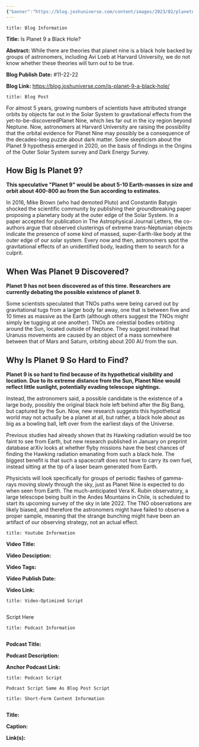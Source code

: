 ```yaml
---
{"banner":"https://blog.joshuniverse.com/content/images/2023/02/planetnineblackholethumbnail--1-.png","banner_x":0.5,"dg-publish":true,"permalink":"/blog/is-planet-9-a-black-hole/","dgPassFrontmatter":true,"noteIcon":"","created":"","updated":""}
---
```


```ad-info
title: Blog Information
```

**Title:** Is Planet 9 a Black Hole?

**Abstract:** While there are theories that planet nine is a black hole backed by groups of astronomers, including Avi Loeb at Harvard University, we do not know whether these theories will turn out to be true.

**Blog Publish Date:** #11-22-22

**Blog Link:** https://blog.joshuniverse.com/is-planet-9-a-black-hole/

```ad-abstract
title: Blog Post
```

For almost 5 years, growing numbers of scientists have attributed strange orbits by objects far out in the Solar System to gravitational effects from the yet-to-be-discoveredPlanet Nine, which lies far out in the icy region beyond Neptune. Now, astronomers at Harvard University are raising the possibility that the orbital evidence for Planet Nine may possibly be a consequence of the decades-long puzzle about dark matter. Some skepticism about the Planet 9 hypothesis emerged in 2020, on the basis of findings in the Origins of the Outer Solar System survey and Dark Energy Survey.

## How Big Is Planet 9?

**This speculative "Planet 9" would be about 5-10 Earth-masses in size and orbit about 400-800 au from the Sun according to estimates.**

In 2016, Mike Brown (who had demoted Pluto) and Constantin Batygin shocked the scientific community by publishing their groundbreaking paper proposing a planetary body at the outer edge of the Solar System. In a paper accepted for publication in The Astrophysical Journal Letters, the co-authors argue that observed clusterings of extreme trans-Neptunian objects indicate the presence of some kind of massed, super-Earth-like body at the outer edge of our solar system. Every now and then, astronomers spot the gravitational effects of an unidentified body, leading them to search for a culprit.

## When Was Planet 9 Discovered?

**Planet 9 has not been discovered as of this time. Researchers are currently debating the possible existence of planet 9.**

Some scientists speculated that TNOs paths were being carved out by gravitational tugs from a larger body far away, one that is between five and 10 times as massive as the Earth (although others suggest the TNOs might simply be tugging at one another). TNOs are celestial bodies orbiting around the Sun, located outside of Neptune. They suggest instead that Uranuss movements are caused by an object of a mass somewhere between that of Mars and Saturn, orbiting about 200 AU from the sun.

## Why Is Planet 9 So Hard to Find?

**Planet 9 is so hard to find because of its hypothetical visibility and location. Due to its extreme distance from the Sun, Planet Nine would reflect little sunlight, potentially evading telescope sightings.**

Instead, the astronomers said, a possible candidate is the existence of a large body, possibly the original black hole left behind after the Big Bang, but captured by the Sun. Now, new research suggests this hypothetical world may not actually be a planet at all, but rather, a black hole about as big as a bowling ball, left over from the earliest days of the Universe.

Previous studies had already shown that its Hawking radiation would be too faint to see from Earth, but new research published in January on preprint database arXiv looks at whether flyby missions have the best chances of finding the Hawking radiation emanating from such a black hole. The biggest benefit is that such a spacecraft does not have to carry its own fuel, instead sitting at the tip of a laser beam generated from Earth.

Physicists will look specifically for groups of periodic flashes of gamma-rays moving slowly through the sky, just as Planet Nine is expected to do when seen from Earth. The much-anticipated Vera K. Rubin observatory, a large telescope being built in the Andes Mountains in Chile, is scheduled to start its upcoming survey of the sky in late 2022. The TNO observations are likely biased, and therefore the astronomers might have failed to observe a proper sample, meaning that the strange bunching might have been an artifact of our observing strategy, not an actual effect.

```ad-info
title: Youtube Information
```

**Video Title:**

**Video Desciption:**

**Video Tags:**

**Video Publish Date:**

**Video Link:**

```ad-abstract
title: Video-Optimized Script


```

Script Here

```ad-info
title: Podcast Information


```

**Podcast Title:**

**Podcast Description:**

**Anchor Podcast Link:**

```ad-info
title: Podcast Script

Podcast Script Same As Blog Post Script

```


```ad-info
title: Short-Form Content Information


```

**Title:**

**Caption:**

**Link(s):**

